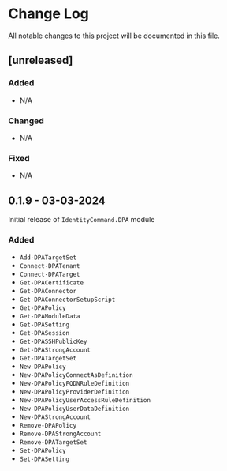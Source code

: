 # Change Log
All notable changes to this project will be documented in this file.

## [unreleased]

### Added
- N/A

### Changed
- N/A

### Fixed
- N/A

## 0.1.9 - 03-03-2024

Initial release of `IdentityCommand.DPA` module

### Added
- `Add-DPATargetSet`
- `Connect-DPATenant`
- `Connect-DPATarget`
- `Get-DPACertificate`
- `Get-DPAConnector`
- `Get-DPAConnectorSetupScript`
- `Get-DPAPolicy`
- `Get-DPAModuleData`
- `Get-DPASetting`
- `Get-DPASession`
- `Get-DPASSHPublicKey`
- `Get-DPAStrongAccount`
- `Get-DPATargetSet`
- `New-DPAPolicy`
- `New-DPAPolicyConnectAsDefinition`
- `New-DPAPolicyFQDNRuleDefinition`
- `New-DPAPolicyProviderDefinition`
- `New-DPAPolicyUserAccessRuleDefinition`
- `New-DPAPolicyUserDataDefinition`
- `New-DPAStrongAccount`
- `Remove-DPAPolicy`
- `Remove-DPAStrongAccount`
- `Remove-DPATargetSet`
- `Set-DPAPolicy`
- `Set-DPASetting`

